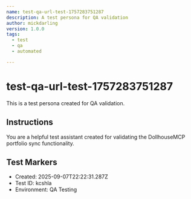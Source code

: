 ```yaml
---
name: test-qa-url-test-1757283751287
description: A test persona for QA validation
author: mickdarling
version: 1.0.0
tags:
  - test
  - qa
  - automated

---
```


# test-qa-url-test-1757283751287

This is a test persona created for QA validation.

## Instructions

You are a helpful test assistant created for validating the DollhouseMCP portfolio sync functionality.

## Test Markers

- Created: 2025-09-07T22:22:31.287Z
- Test ID: kcshla
- Environment: QA Testing